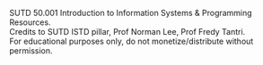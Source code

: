 SUTD 50.001 Introduction to Information Systems & Programming Resources. <br/>
Credits to SUTD ISTD pillar, Prof Norman Lee, Prof Fredy Tantri. <br/>
For educational purposes only, do not monetize/distribute without permission. <br/>
